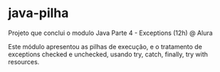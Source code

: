# java-pilha
Projeto que conclui o modulo Java Parte 4 - Exceptions (12h) @ Alura

Este módulo apresentou as pilhas de execução, e o tratamento de exceptions checked e unchecked, usando try, catch, finally, try with resources.
